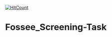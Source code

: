 [![HitCount](http://hits.dwyl.com/potential17/Fossee_Screening-Task.svg)](http://hits.dwyl.com/potential17/Fossee_Screening-Task)


# Fossee_Screening-Task
